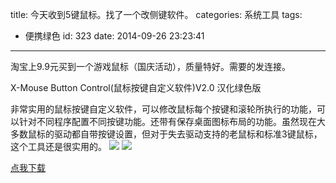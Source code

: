 title: 今天收到5键鼠标。找了一个改侧键软件。
categories: 系统工具
tags:
  - 便携绿色
id: 323
date: 2014-09-26 23:23:41
---

淘宝上9.9元买到一个游戏鼠标（国庆活动），质量特好。需要的发连接。

X-Mouse Button Control(鼠标按键自定义软件)V2.0 汉化绿色版

非常实用的鼠标按键自定义软件，可以修改鼠标每个按键和滚轮所执行的功能，可以针对不同程序配置不同按键功能。还带有保存桌面图标布局的功能。虽然现在大多数鼠标的驱动都自带按键设置，但对于失去驱动支持的老鼠标和标准3键鼠标，这个工具还是很实用的。
![](http://szcxgg.qiniudn.com/QQ%E5%9B%BE%E7%89%8720140926230633.jpg)
![](http://szcxgg.qiniudn.com/QQ%E5%9B%BE%E7%89%8720140926230643.jpg)

[点我下载](http://szcxgg.qiniudn.com/X-Mouse%20Button%20Control.7z)